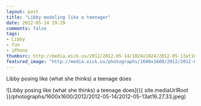 ```yaml
---
layout: post
title: "Libby modeling like a teenager"
date: 2012-05-14 19:29
comments: false
tags: 
- Libby
- fun
- iPhone
thumbsrc: http://media.eick.us/2012/2012-05-14/1024x1024/2012-05-13at16.27.33.jpeg
featured_image: "http://media.eick.us/photographs/1600x1600/2012/2012-05-14/2012-05-13at16.27.33.jpeg"
---
```

Libby posing like (what she thinks) a teenage does



![Libby posing like (what she thinks) a teenage does]({{ site.mediaUrlRoot }}/photographs/1600x1600/2012/2012-05-14/2012-05-13at16.27.33.jpeg)

